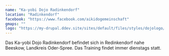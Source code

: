 ```yaml
---
name: "Ka-yobi Dojo Radinkendorf"
location: "Radinkendorf"
facebook: "https://www.facebook.com/aikidogemeinschaft"
gmaps: ""
logo: "https://my-drupal.ddev.site/sites/default/files/styles/dojologo/public/logos/2025-09/Dojo_Radinkendorf.png?itok=T8SZ02jA"
---
```

Das Ka-yobi Dojo Radinkendorf befindet sich in Redinkendorf nahe Beeskow, Landkreis Oder-Spree. Das Training findet immer dienstags statt.